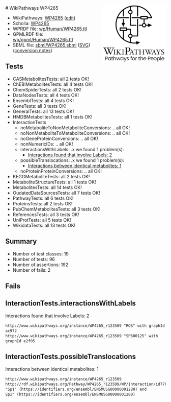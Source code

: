 <img style="float: right; width: 200px" src="../logo.png" />
# WikiPathways WP4265

* WikiPathways: [WP4265](https://www.wikipathways.org/instance/WP4265) ([edit](https://identifiers.org/wikipathways:WP4265))
* Scholia: [WP4265](https://scholia.toolforge.org/wikipathways/WP4265)
* WPRDF file: [wp/Human/WP4265.ttl](../wp/Human/WP4265.ttl)
* GPMLRDF file: [wp/gpml/Human/WP4265.ttl](../wp/gpml/Human/WP4265.ttl)
* SBML file: [sbml/WP4265.sbml](../sbml/WP4265.sbml) ([SVG](../sbml/WP4265.svg)) ([conversion notes](../sbml/WP4265.txt))

## Tests
* CASMetabolitesTests: all 2 tests OK!
* ChEBIMetabolitesTests: all 4 tests OK!
* ChemSpiderTests: all 2 tests OK!
* DataNodesTests: all 4 tests OK!
* EnsemblTests: all 4 tests OK!
* GeneTests: all 3 tests OK!
* GeneralTests: all 13 tests OK!
* HMDBMetabolitesTests: all 1 tests OK!
* InteractionTests
    * noMetaboliteToNonMetaboliteConversions: .. all OK!
    * noNonMetaboliteToMetaboliteConversions: .. all OK!
    * noGeneProteinConversions: .. all OK!
    * nonNumericIDs: .. all OK!
    * interactionsWithLabels: .x we found 1 problem(s):
        * [Interactions found that involve Labels: 2](#630d2679)
    * possibleTranslocations: .x we found 1 problem(s):
        * [Interactions between identical metabolites: 1](#d59038c4)
    * noProteinProteinConversions: .. all OK!
* KEGGMetaboliteTests: all 2 tests OK!
* MetaboliteStructureTests: all 1 tests OK!
* MetabolitesTests: all 14 tests OK!
* OudatedDataSourcesTests: all 7 tests OK!
* PathwayTests: all 6 tests OK!
* ProteinsTests: all 2 tests OK!
* PubChemMetabolitesTests: all 3 tests OK!
* ReferencesTests: all 3 tests OK!
* UniProtTests: all 5 tests OK!
* WikidataTests: all 13 tests OK!


## Summary

* Number of test classes: 19
* Number of tests: 96
* Number of assertions: 192
* Number of fails: 2

## Fails

<a name="630d2679" />

## InteractionTests.interactionsWithLabels

Interactions found that involve Labels: 2
```
http://www.wikipathways.org/instance/WP4265_r123509 "ROS" with graphId ac972
http://www.wikipathways.org/instance/WP4265_r123509 "SP600125" with graphId e2f05
```

<a name="d59038c4" />

## InteractionTests.possibleTranslocations

Interactions between identical metabolites: 1
```
http://www.wikipathways.org/instance/WP4265_r123509 http://rdf.wikipathways.org/Pathway/WP4265_r123509/WP/Interaction/id776544f3 "Sp1" (https://identifiers.org/ensembl/ENSMUSG00000001280) and 
Sp1" (https://identifiers.org/ensembl/ENSMUSG00000001280)
```

